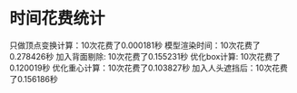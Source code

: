 # 时间花费统计
只做顶点变换计算：10次花费了0.000181秒
模型渲染时间：10次花费了0.278426秒
加入背面剔除: 10次花费了0.155231秒
优化box计算: 10次花费了0.120019秒
优化重心计算：10次花费了0.103827秒
加入人头遮挡后：10次花费了0.156186秒